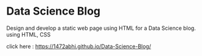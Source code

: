 # Data Science Blog
 Design and develop a static web page using HTML for a Data Science blog.
 using HTML, CSS

click here : https://1472abhi.github.io/Data-Science-Blog/
